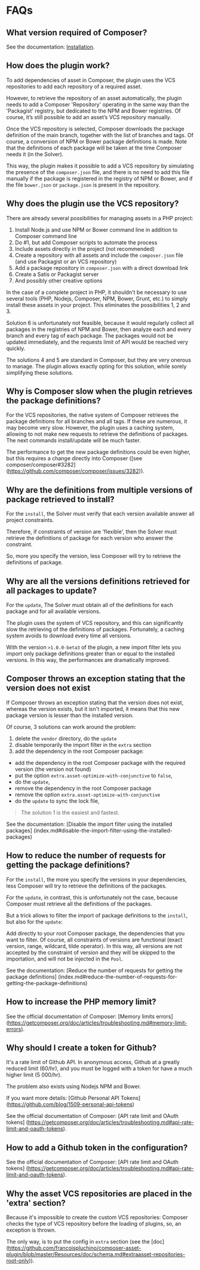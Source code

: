 FAQs
====

What version required of Composer?
----------------------------------

See the documentation: [Installation](index.md#installation).

How does the plugin work?
-------------------------

To add dependencies of asset in Composer, the plugin uses the VCS repositories to add
each repository of a required asset.

However, to retrieve the repository of an asset automatically, the plugin needs to add
a Composer 'Repository' operating in the same way than the 'Packagist' registry, but
dedicated to the NPM and Bower registries. Of course, it’s still possible to
add an asset’s VCS repository manually.

Once the VCS repository is selected, Composer downloads the package definition of the
main branch, together with the list of branches and tags. Of course, a conversion of
NPM or Bower package definitions is made. Note that the definitions of each package will
be taken at the time Composer needs it (in the Solver).

This way, the plugin makes it possible to add a VCS repository by simulating the presence
of the `composer.json` file, and there is no need to add this file manually if the 
package is registered in the registry of NPM or Bower, and if the file `bower.json` or
`package.json` is present in the repository.

Why does the plugin use the VCS repository?
-------------------------------------------

There are already several possibilities for managing assets in a PHP project:

1. Install Node.js and use NPM or Bower command line in addition to Composer command line
2. Do #1, but add Composer scripts to automate the process
3. Include assets directly in the project (not recommended)
4. Create a repository with all assets and include the `composer.json` file (and use
Packagist or an VCS repository)
5. Add a package repository in `composer.json` with a direct download link
6. Create a Satis or Packagist server
7. And possibly other creative options

In the case of a complete project in PHP, it shouldn't be necessary to use several tools
(PHP, Nodejs, Composer, NPM, Bower, Grunt, etc.) to simply install these assets in your
project. This eliminates the possibilities 1, 2 and 3.

Solution 6 is unfortunately not feasible, because it would regularly collect all
packages in the registries of NPM and Bower, then analyze each and every branch and
every tag of each package. The packages would not be updated immediately, and the
requests limit of API would be reached very quickly.

The solutions 4 and 5 are standard in Composer, but they are very onerous to manage. The
plugin allows exactly opting for this solution, while sorely simplifying these solutions.

Why is Composer slow when the plugin retrieves the package definitions?
-----------------------------------------------------------------------

For the VCS repositories, the native system of Composer retrieves the package definitions
for all branches and all tags. If these are numerous, it may become very slow. However,
the plugin uses a caching system, allowing to not make new requests to retrieve the
definitions of packages. The next commands install/update will be much faster.

The performance to get the new package definitions could be even higher, but this requires
a change directly into Composer ([see composer/composer#3282]
(https://github.com/composer/composer/issues/3282)).

Why are the definitions from multiple versions of package retrieved to install?
-------------------------------------------------------------------------------

For the `install`, the Solver must verify that each version available answer all project
constraints.

Therefore, if constraints of version are 'flexible', then the Solver must retrieve the
definitions of package for each version who answer the constraint.

So, more you specify the version, less Composer will try to retrieve the definitions
of package.

Why are all the versions definitions retrieved for all packages to update?
--------------------------------------------------------------------------

For the `update`, The Solver must obtain all of the definitions for each package and for
all available versions.

The plugin uses the system of VCS repository, and this can significantly slow the
retrieving of the definitions of packages. Fortunately, a caching system avoids to
download every time all versions.

With the version `>1.0.0-beta3` of the plugin, a new import filter lets you import only
package definitions greater than or equal to the installed versions. In this way, the
performances are dramatically improved.

Composer throws an exception stating that the version does not exist
--------------------------------------------------------------------

If Composer throws an exception stating that the version does not exist, whereas the
version exists, but it isn't imported, it means that this new package version is lesser than
the installed version.

Of course, 3 solutions can work around the problem:

1. delete the `vendor` directory, do the `update`
2. disable temporarily the import filter in the `extra` section
3. add the dependency in the root Composer package:
  - add the dependency in the root Composer package with the required version (the version not found)
  - put the option `extra.asset-optimize-with-conjunctive` to `false`,
  - do the `update`,
  - remove the dependency in the root Composer package
  - remove the option `extra.asset-optimize-with-conjunctive`
  - do the `update` to sync the lock file,

> The solution 1 is the easiest and fastest.

See the documentation: [Disable the import filter using the installed packages]
(index.md#disable-the-import-filter-using-the-installed-packages)

How to reduce the number of requests for getting the package definitions?
-------------------------------------------------------------------------

For the `install`, the more you specify the versions in your dependencies, less Composer will
try to retrieve the definitions of the packages.

For the `update`, in contrast, this is unfortunately not the case, because Composer must
retrieve all the definitions of the packages.

But a trick allows to filter the import of package definitions to the `install`, but also
for the `update`:

Add directly to your root Composer package, the dependencies that you want to filter. Of
course, all constraints of versions are functional (exact version, range, wildcard, tilde
operator). In this way, all versions are not accepted by the constraint of version and
they will be skipped to the importation, and will not be injected in the `Pool`.

See the documentation: [Reduce the number of requests for getting the package definitions]
(index.md#reduce-the-number-of-requests-for-getting-the-package-definitions)

How to increase the PHP memory limit?
-------------------------------------

See the official documentation of Composer: [Memory limits errors]
(https://getcomposer.org/doc/articles/troubleshooting.md#memory-limit-errors).

Why should I create a token for Github?
---------------------------------------

It's a rate limit of Github API. In anonymous access, Github at a greatly reduced limit
(60/hr), and you must be logged with a token for have a much higher limit (5 000/hr).

The problem also exists using Nodejs NPM and Bower.

If you want more details: [Github Personal API Tokens]
(https://github.com/blog/1509-personal-api-tokens)

See the official documentation of Composer: [API rate limit and OAuth tokens]
(https://getcomposer.org/doc/articles/troubleshooting.md#api-rate-limit-and-oauth-tokens).

How to add a Github token in the configuration?
-----------------------------------------------

See the official documentation of Composer: [API rate limit and OAuth tokens]
(https://getcomposer.org/doc/articles/troubleshooting.md#api-rate-limit-and-oauth-tokens).

Why the asset VCS repositories are placed in the 'extra' section?
-----------------------------------------------------------------

Because it's impossible to create the custom VCS repositories: Composer checks the type
of VCS repository before the loading of plugins, so, an exception is thrown.

The only way, is to put the config in `extra` section (see the [doc]
(https://github.com/francoispluchino/composer-asset-plugin/blob/master/Resources/doc/schema.md#extraasset-repositories-root-only)).
